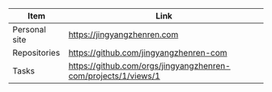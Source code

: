 | Item          | Link                                                           |
| ------------- | ---------------------------------------------------------------|
| Personal site | https://jingyangzhenren.com                                    |
| Repositories  | https://github.com/jingyangzhenren-com                         | 
| Tasks         | https://github.com/orgs/jingyangzhenren-com/projects/1/views/1 |
